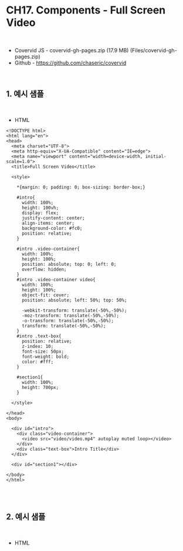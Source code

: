 # CH17. Components - Full Screen Video

<br>

- Covervid JS -  covervid-gh-pages.zip (17.9 MB) (Files/covervid-gh-pages.zip)
- Github -  https://github.com/chaseric/covervid

<br>

## 1. 예시 샘플

<br>

- HTML

```
<!DOCTYPE html>
<html lang="en">
<head>
  <meta charset="UTF-8">
  <meta http-equiv="X-UA-Compatible" content="IE=edge">
  <meta name="viewport" content="width=device-width, initial-scale=1.0">
  <title>Full Screen Video</title>

  <style>

    *{margin: 0; padding: 0; box-sizing: border-box;}

    #intro{
      width: 100%;
      height: 100vh;
      display: flex;
      justify-content: center;
      align-items: center;
      background-color: #fc0;
      position: relative;
    }

    #intro .video-container{
      width: 100%;
      height: 100%;
      position: absolute; top: 0; left: 0;
      overflow: hidden;
    }
    #intro .video-container video{
      width: 100%;
      height: 100%;
      object-fit: cover;
      position: absolute; left: 50%; top: 50%;
      
      -webkit-transform: translate(-50%,-50%);
      -moz-transform: translate(-50%,-50%);
      -o-transform: translate(-50%,-50%);
      transform: translate(-50%,-50%);
    }
    #intro .text-box{
      position: relative;
      z-index: 10;
      font-size: 50px;
      font-weight: bold;
      color: #fff;
    }

    #section1{
      width: 100%;
      height: 700px;
    }

  </style>

</head>
<body>
  
  <div id="intro">
    <div class="video-container">
      <video src="video/video.mp4" autoplay muted loop></video>
    </div>
    <div class="text-box">Intro Title</div>
  </div>

  <div id="section1"></div>

</body>
</html>
```

<br>
<br>

## 2. 예시 샘플

<br>

- HTML
```

```